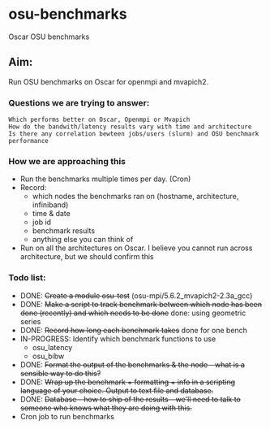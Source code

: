 # osu-benchmarks

Oscar OSU benchmarks

## Aim: 

Run OSU benchmarks on Oscar for openmpi and mvapich2.   

### Questions we are trying to answer:
    Which performs better on Oscar, Openmpi or Mvapich
    How do the bandwith/latency results vary with time and architecture
    Is there any correlation bewteen jobs/users (slurm) and OSU benchmark performance

### How we are approaching this
- Run the benchmarks multiple times per day. (Cron)
- Record:
    - which nodes the benchmarks ran on (hostname, architecture, infiniband)
    - time & date
    - job id
    - benchmark results
    - anything else you can think of
- Run on all the architectures on Oscar.  I believe you cannot run across architecture, but we should confirm this

### Todo list:

- DONE: <del>Create a module osu-test</del> (osu-mpi/5.6.2_mvapich2-2.3a_gcc)
- DONE: <del>Make a script to track benchmark between which node has been done (recently) and which needs to be done</del> done: using geometric series
- DONE: <del>Record how long each benchmark takes</del> done for one bench
- IN-PROGRESS: Identify which benchmark functions to use
    - osu_latency
    - osu_bibw
- DONE: <del>Format the output of the benchmarks & the node  - what is a sensible way to do this?</del>
- DONE: <del>Wrap up the benchmark + formatting + info in a scripting language of your choice.  Output to text file and database.</del>  
- DONE: <del>Database - how to ship of the results - we'll need to talk to someone who knows what they are doing with this.</del>
- Cron job to run benchmarks 
